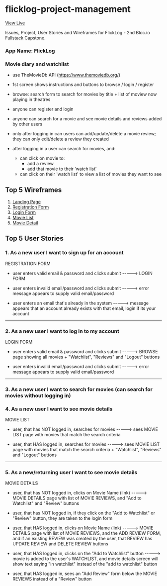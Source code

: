 # flicklog-project-management

[View Live](https://asktami.github.io/flicklog-project-management/)

Issues, Project, User Stories and Wireframes for FlickLog - 2nd Bloc.io Fullstack Capstone.

### App Name: FlickLog
### Movie diary and watchlist

-   use TheMovieDb API (https://www.themoviedb.org/)
-   1st screen shows instructions and buttons to browse / login / register
-   browse: search form to search for movies by title + list of moview now playing in theatres
-   anyone can register and login
-   anyone can search for a movie and see movie details and reviews added by other users
-   only after logging in can users can add/update/delete a movie review; they can only edit/delete a review they created

- after logging in a user can search for movies, and:
	- can click on movie to:
		- add a review
		- add that movie to their ‘watch list’
	- can click on their 'watch list' to view a list of movies they want to see

## Top 5 Wireframes
  1. [Landing Page](https://asktami.github.io/flicklog-project-management/index.html)
  2. [Registration Form](https://asktami.github.io/flicklog-project-management/registration-form.html)
  3. [Login Form](https://asktami.github.io/flicklog-project-management/login-form.html)
  4. [Movie List](https://asktami.github.io/flicklog-project-management/movie-list.html)
  5. [Movie Detail](https://asktami.github.io/flicklog-project-management/movie-detail.html)

## Top 5 User Stories
### 1. As a new user I want to sign up for an account

REGISTRATION FORM
- user enters valid email & password and clicks submit -----> LOGIN FORM

- user enters invalid email/password and clicks submit -----> error message appears to supply valid email/password

- user enters an email that's already in the system -----> message appears that an account already exists with that email, login if its your account

-----
### 2. As a new user I want to log in to my account

LOGIN FORM
- user enters valid email & password and clicks submit -----> BROWSE page showing all movies +  "Watchlist", "Reviews" and "Logout" buttons

- user enters invalid email/password and clicks submit -----> error message appears to supply valid email/password

-----
### 3. As a new user I want to search for movies (can search for movies without logging in)
### 4. As a new user I want to see movie details

MOVIE LIST
- user, that has NOT logged in, searches for movies -----> sees MOVIE LIST page with movies that match the search criteria

- user, that HAS logged in, searches for movies -----> sees MOVIE LIST page with movies that match the search criteria + "Watchlist", "Reviews" and "Logout" buttons

-----
### 5. As a new/returning user I want to see movie details

MOVIE DETAILS
- user, that has NOT logged in, clicks on Movie Name (link) -----> MOVIE DETAILS page with list of MOVIE REVIEWS, and "Add to Watchlist" and "Review" buttons

- user, that has NOT logged in, if they click on the "Add to Watchlist" or "Review" button, they are taken to the login form

- user, that HAS logged in, clicks on Movie Name (link) -----> MOVIE DETAILS page with list of MOVIE REVIEWS, and the ADD REVIEW FORM, and if an existing REVIEW was created by the user, that REVIEW has UPDATE REVIEW and DELETE REVIEW buttons

- user, that HAS logged in, clicks on the "Add to Watchlist" button -----> movie is added to the user's WATCHLIST, and movie details screen will show text saying "in watchlist" instead of the "add to watchlist" button

- user, that HAS logged in, sees an "Add Review" form below the MOVIE REVIEWS instead of a "Review" button
